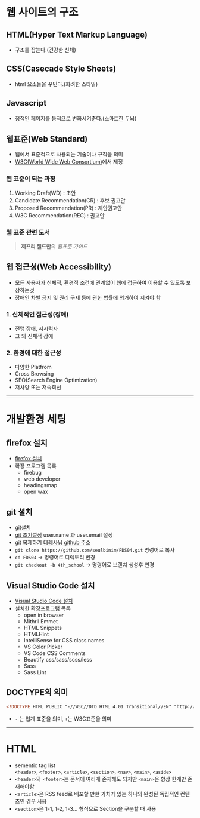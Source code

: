 
# 웹 사이트의 구조

## HTML(Hyper Text Markup Language)
 - 구조를 잡는다.(건강한 신체)
## CSS(Casecade Style Sheets)
 - html 요소들을 꾸민다.(화려한 스타일)
## Javascript
 - 정적인 페이지를 동적으로 변화시켜준다.(스마트한 두뇌)

## 웹표준(Web Standard)
 - 웹에서 표준적으로 사용되는 기술이나 규칙을 의미
 - [W3C(World Wide Web Consortium)](https://www.w3c.org/)에서 제정

### 웹 표준이 되는 과정
 1. Working Draft(WD) : 초안
 2. Candidate Recommendation(CR) : 후보 권고안
 3. Proposed Recommendation(PR) : 제안권고안
 4. W3C Recommendation(REC) : 권고안

 ### 웹 표준 관련 도서 
> **제프리 젤드만**의 _웹표준 가이드_

## 웹 접근성(Web Accessibility)
 - 모든 사용자가 신체적, 환경적 조건에 관계없이 웹에 접근하여 이용할 수 있도록 보장하는것
 - 장애인 차별 금지 및 권리 구제 등에 관한 법률에 의거하여 지켜야 함

### 1. 신체적인 접근성(장애)
 - 전맹 장애, 저시력자
 - 그 외 신체적 장애

### 2. 환경에 대한 접근성
 - 다양한 Platfrom
 - Cross Browsing
 - SEO(Search Engine Optimization)
 - 저사양 또는 저속회선

---


# 개발환경 세팅

## firefox 설치
 - [firefox 설치](https://www.mozilla.org/ko/firefox/new/)
 - 확장 프로그램 목록
   - firebug
   - web developer
   - headingsmap
   - open wax

## git 설치
 - [git설치](https://git-scm.com/)
 - [git 초기설정](https://git-scm.com/book/ko/v1/%EC%8B%9C%EC%9E%91%ED%95%98%EA%B8%B0-Git-%EC%B5%9C%EC%B4%88-%EC%84%A4%EC%A0%95) user.name 과 user.email 설정
 - git 복제하기 [데레사님 github 주소](https://github.com/seulbinim/FDS04)
 - `git clone https://github.com/seulbinim/FDS04.git` 명렁어로 복사
 - `cd FDS04`  -> 명령어로 디렉토리 변경
 - `git checkout -b 4th_school` -> 명령어로 브랜치 생성후 변경 

## Visual Studio Code 설치
  - [Visual Studio Code 설치](https://code.visualstudio.com/)
 - 설치한 확장프로그램 목록
   - open in browser
   - Mithril Emmet
   - HTML Snippets
   - HTMLHint
   - IntelliSense for CSS class names
   - VS Color Picker
   - VS Code CSS Comments
   - Beautify css/sass/scss/less
   - Sass
   - Sass Lint



 ## DOCTYPE의 의미
 ```html
 <!DOCTYPE HTML PUBLIC "-//W3C//DTD HTML 4.01 Transitional//EN" "http://www.w3.org/TR/html4/loose.dtd">
 ```

 - `-` 는 업계 표준을 의미,  `+`는 W3C표준을 의미
 ---


 # HTML
 - sementic tag list  
 `<header>`, `<footer>`, `<article>`, `<section>`, `<nav>`, `<main>`, `<aside>`
 - `<header>`와 `<footer>`는 문서에 여러개 존재해도 되지만 `<main>`은 항상 한개만 존재해야함
 - `<article>`은 RSS feed로 배포할 만한 가치가 있는 하나의 완성된 독립적인 컨텐츠인 경우 사용
 - `<section>`은 1-1, 1-2, 1-3... 형식으로 Section을 구분할 때 사용